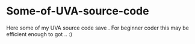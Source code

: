 # Some-of-UVA-source-code
Here some of my UVA source code save . For beginner coder this may be efficient enough to got .. :)
